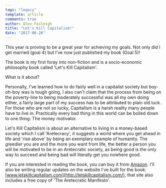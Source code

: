 ```yaml
---
tags: "legacy"
template: article 
comments: true 
author: Alex Foxleigh
title: "Let's Kill Capitalism!"
date: "2017-06-26"
---
```


This year is proving to be a great year for achieving my goals. Not only did I get married (goal 4) but I've now just published my book (Goal 5)!

<!-- end -->

The book is my first foray into non-fiction and is a socio-economic philosophy book called 'Let's Kill Capitalism'.

What is it about?

Personally, I've learned how to do fairly well in a capitalist society but boy-oh-boy was is tough going, I also can't claim that the process from being on the poverty-line to being moderately successful was all my own doing either, a fairly large part of my success has to be attributed to plain old luck. For those who are not so lucky, Capitalism is a harsh reality many people have to live in. Practically every bad thing in this world can be boiled down to one thing: The money motivator.

Let's Kill Capitalism is about an alternative to living in a money-based society which I call 'Aretecracy', it suggests a world where you get ahead in life and 'rise above' by being an exemplary example of humanity. The greedier you are and the more you want from life, the better a person you will be motivated to be in an Aretecratic society, as being good is the only way to succeed and being bad will literally get you nowhere good.

If you are interested in reading the book, you can buy it from [Amazon](http://amzn.to/2u4J66F). I'll also be writing regular updates on the website I've built for the book: [www.letskillcapitalism.com](http://letskillcapitalism.com/), that site also includes a free copy of 'The Aretecratic Manifesto'.
